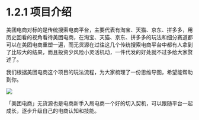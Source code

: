 # 1.2.1 项目介绍

美团电商对标的是传统搜索电商平台，主要代表有淘宝、天猫、京东、拼多多，用历史回看的视角看待美团电商，在淘宝、天猫、京东、拼多多的玩法和细分赛道都可以在美团电商重塑一遍，而无货源在过往这几个传统搜索电商平台中都有人拿到了比较大的结果，而且投资少风险小灵活机动，一件代发的好处就不过多给大家赘述了。

我们根据美团电商这个项目的玩法流程，为大家梳理了一份思维导图，希望能帮助到你。

![](img/a781d268b30af797e1d1102298c425b8.png)

「美团电商」无货源也是电商新手入局电商一个好的切入契机，可以跟随平台一起成长，逐步升级自己的电商认知和技能。